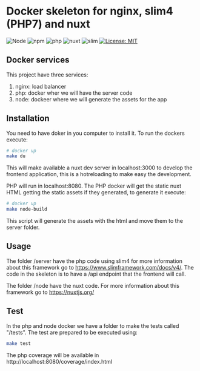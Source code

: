 # Docker skeleton for nginx, slim4 (PHP7) and nuxt


![Node](https://img.shields.io/badge/node-12.21.0-brightgreen)
![npm](https://img.shields.io/badge/npm-6.14.11-blue)
![php](https://img.shields.io/badge/php-7.3-9cf)
![nuxt](https://img.shields.io/badge/nuxt.js-v2.14.11-04C690.svg)
![slim](https://img.shields.io/badge/slim-4-green)
[![License: MIT](https://img.shields.io/badge/License-MIT-blue.svg?style=flat-square)](https://opensource.org/licenses/MIT)

## Docker services

This project have three services:
1. nginx: load balancer
2. php: docker wher we will have the server code
3. node: dockeer where we will generate the assets for the app

## Installation

You need to have doker in you computer to install it. To run the dockers execute:

```sh
# docker up
make du
```

This will make available a nuxt dev server in localhost:3000 to develop the frontend application, this is a hotreloading to make easy the development.

PHP will run in localhost:8080. The PHP docker will get the static nuxt HTML getting the static assets if they generated, to generate it execute:
```sh
# docker up
make node-build
```

This script will generate the assets with the html and move them to the server folder.

## Usage
The folder /server have the php code using slim4 for more information about this framework go to https://www.slimframework.com/docs/v4/. The code in the skeleton is to have a /api endpoint that the frontend will call.

The folder /node have the nuxt code. For more information about this framework go to https://nuxtjs.org/

## Test

In the php and node docker we have a folder to make the tests called "/tests".
The test are prepared to be executed using:

```sh
make test
```

The php coverage will be available in http://localhost:8080/coverage/index.html
